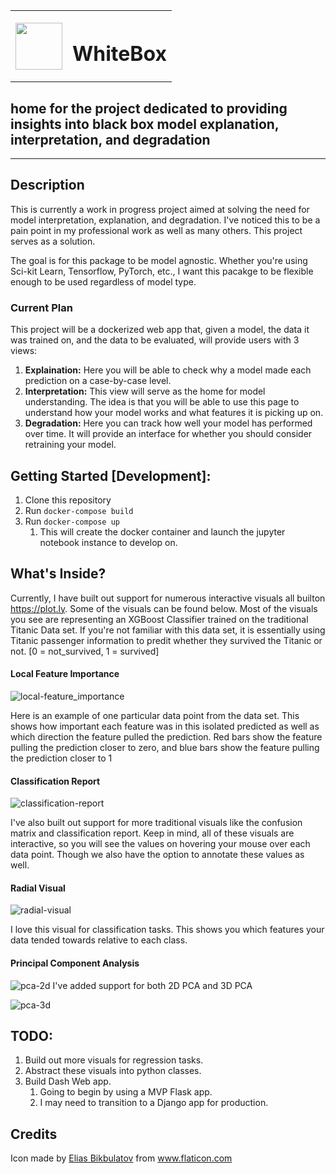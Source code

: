 

<table>
    <tr>
        <th><img src="https://raw.githubusercontent.com/zbloss/whitebox/master/img/box.png" style='width: 75px; height: 75px'></th>
        <th><h1>WhiteBox</h1></th>
    </tr>
</table>

<h2>home for the project dedicated to providing insights into black box model explanation, interpretation, and degradation</h2>

<hr>

## Description
This is currently a work in progress project aimed at solving the need for model interpretation, explanation, and degradation.
I've noticed this to be a pain point in my professional work as well as many others. This project serves as a solution.

The goal is for this package to be model agnostic. Whether you're using Sci-kit Learn, Tensorflow, PyTorch, etc., I want
this pacakge to be flexible enough to be used regardless of model type.

### Current Plan
This project will be a dockerized web app that, given a model, the data it was trained on, and the data to be evaluated,
will provide users with 3 views:
1. <b>Explaination:</b> Here you will be able to check why a model made each prediction on a case-by-case level.
2. <b>Interpretation:</b> This view will serve as the home for model understanding. The idea is that you will be able to use this page
to understand how your model works and what features it is picking up on.
3. <b>Degradation:</b> Here you can track how well your model has performed over time. It will provide an interface for whether
you should consider retraining your model.

## Getting Started [Development]:
1. Clone this repository
2. Run `docker-compose build`
3. Run `docker-compose up`
   1. This will create the docker container and launch the jupyter notebook instance to develop on.

## What's Inside?
Currently, I have built out support for numerous interactive visuals all builton https://plot.ly. Some of the visuals can be found below. Most of the visuals you see are representing an XGBoost Classifier trained on the traditional Titanic Data set. If you're not familiar with this data set, it is essentially using Titanic passenger information to predit whether they survived the Titanic or not. [0 = not_survived, 1 = survived]


#### Local Feature Importance
![local-feature_importance](https://raw.githubusercontent.com/zbloss/whitebox/master/img/local_feature_importance.png)

Here is an example of one particular data point from the data set. This shows how important each feature was in this isolated predicted as well as which direction the feature pulled the prediction. Red bars show the feature pulling the prediction closer to zero, and blue bars show the feature pulling the prediction closer to 1

#### Classification Report
![classification-report](https://raw.githubusercontent.com/zbloss/whitebox/master/img/classification_report.png)

I've also built out support for more traditional visuals like the confusion matrix and classification report. Keep in mind, all of these visuals are interactive, so you will see the values on hovering your mouse over each data point. Though we also have the option to annotate these values as well.

#### Radial Visual
![radial-visual](https://raw.githubusercontent.com/zbloss/whitebox/master/img/radviz.png)

I love this visual for classification tasks. This shows you which features your data tended towards relative to each class.

#### Principal Component Analysis

![pca-2d](https://raw.githubusercontent.com/zbloss/whitebox/master/img/pca2d.png)
 I've added support for both 2D PCA and 3D PCA

![pca-3d](https://raw.githubusercontent.com/zbloss/whitebox/master/img/pca3d.png)

## TODO:
1. Build out more visuals for regression tasks.
2. Abstract these visuals into python classes.
3. Build Dash Web app.
   1. Going to begin by using a MVP Flask app.
   2. I may need to transition to a Django app for production.


## Credits
Icon made by [Elias Bikbulatov]("https://www.flaticon.com/authors/elias-bikbulatov") from www.flaticon.com
